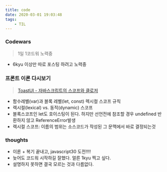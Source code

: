 ```yaml
---
title: code
date: 2020-03-01 19:03:48
tags:
    - TIL
---
```


### Codewars
> 1일 1코드워 노력중
- 6kyu 이상만 따로 포스팅 하려고 노력중
 
### 프론트 이론 다시보기
> [ToastUI - 자바스크립트의 스코프와 클로저](https://meetup.toast.com/posts/86)

- 함수레벨(var)과 블록 레벨(let, const) 렉시컬 스코프 규칙
- 렉시컬(lexical) vs. 동적(dynamic) 스코프
- 블록스코프인 let도 호이스팅이 된다. 하지만 선언전에 참조할 경우 undefined 반환하지 않고 ReferenceError발생
- 렉시컬 스코프: 이름의 범위는 소스코드가 작성된 그 문맥에서 바로 결정되는것

### thoughts
- 이론 + 복기 끝내고, javascript30 도전!!!!
- 늦어도 코드워 시작하길 잘했다. 얼른 1kyu 찍고 싶다.
- 설명하지 못하면 결국 모르는 것과 다름없다.
